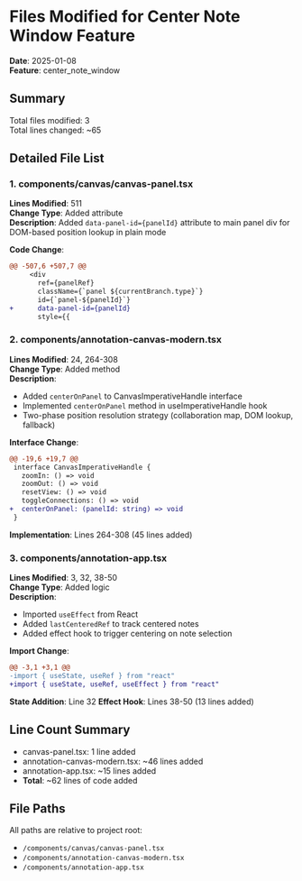 # Files Modified for Center Note Window Feature

**Date**: 2025-01-08  
**Feature**: center_note_window  

## Summary
Total files modified: 3  
Total lines changed: ~65  

## Detailed File List

### 1. components/canvas/canvas-panel.tsx
**Lines Modified**: 511  
**Change Type**: Added attribute  
**Description**: Added `data-panel-id={panelId}` attribute to main panel div for DOM-based position lookup in plain mode  

**Code Change**:
```diff
@@ -507,6 +507,7 @@
     <div
       ref={panelRef}
       className={`panel ${currentBranch.type}`}
       id={`panel-${panelId}`}
+      data-panel-id={panelId}
       style={{
```

### 2. components/annotation-canvas-modern.tsx
**Lines Modified**: 24, 264-308  
**Change Type**: Added method  
**Description**: 
- Added `centerOnPanel` to CanvasImperativeHandle interface
- Implemented `centerOnPanel` method in useImperativeHandle hook
- Two-phase position resolution strategy (collaboration map, DOM lookup, fallback)

**Interface Change**:
```diff
@@ -19,6 +19,7 @@
 interface CanvasImperativeHandle {
   zoomIn: () => void
   zoomOut: () => void
   resetView: () => void
   toggleConnections: () => void
+  centerOnPanel: (panelId: string) => void
 }
```

**Implementation**: Lines 264-308 (45 lines added)

### 3. components/annotation-app.tsx
**Lines Modified**: 3, 32, 38-50  
**Change Type**: Added logic  
**Description**:
- Imported `useEffect` from React
- Added `lastCenteredRef` to track centered notes
- Added effect hook to trigger centering on note selection

**Import Change**:
```diff
@@ -3,1 +3,1 @@
-import { useState, useRef } from "react"
+import { useState, useRef, useEffect } from "react"
```

**State Addition**: Line 32
**Effect Hook**: Lines 38-50 (13 lines added)

## Line Count Summary
- canvas-panel.tsx: 1 line added
- annotation-canvas-modern.tsx: ~46 lines added
- annotation-app.tsx: ~15 lines added
- **Total**: ~62 lines of code added

## File Paths
All paths are relative to project root:
- `/components/canvas/canvas-panel.tsx`
- `/components/annotation-canvas-modern.tsx`
- `/components/annotation-app.tsx`